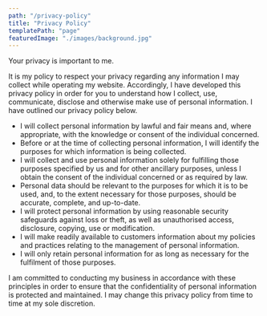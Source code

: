 ```yaml
---
path: "/privacy-policy"
title: "Privacy Policy"
templatePath: "page"
featuredImage: "./images/background.jpg"
---
```


Your privacy is important to me.

It is my policy to respect your privacy regarding any information I may collect while operating my website. Accordingly, I have developed this privacy policy in order for you to understand how I collect, use, communicate, disclose and otherwise make use of personal information. I have outlined our privacy policy below.

- I will collect personal information by lawful and fair means and, where appropriate, with the knowledge or consent of the individual concerned.
- Before or at the time of collecting personal information, I will identify the purposes for which information is being collected.
- I will collect and use personal information solely for fulfilling those purposes specified by us and for other ancillary purposes, unless I obtain the consent of the individual concerned or as required by law.
- Personal data should be relevant to the purposes for which it is to be used, and, to the extent necessary for those purposes, should be accurate, complete, and up-to-date.
- I will protect personal information by using reasonable security safeguards against loss or theft, as well as unauthorised access, disclosure, copying, use or modification.
- I will make readily available to customers information about my policies and practices relating to the management of personal information.
- I will only retain personal information for as long as necessary for the fulfilment of those purposes.

I am committed to conducting my business in accordance with these principles in order to ensure that the confidentiality of personal information is protected and maintained. I may change this privacy policy from time to time at my sole discretion.
